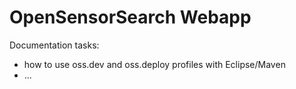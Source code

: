 OpenSensorSearch Webapp
=======================


Documentation tasks:
* how to use oss.dev and oss.deploy profiles with Eclipse/Maven
* ...